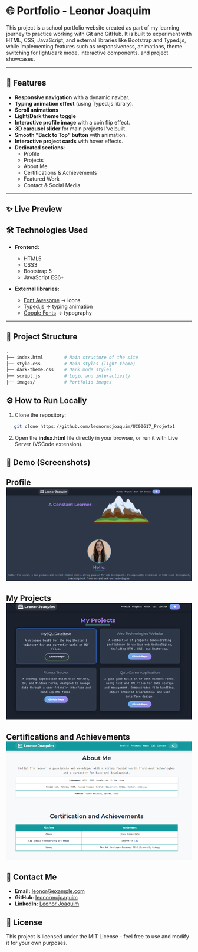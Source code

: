 # 🌐 Portfolio - Leonor Joaquim

This project is a school portfolio website created as part of my learning journey to practice working with Git and GitHub.
It is built to experiment with HTML, CSS, JavaScript, and external libraries like Bootstrap and Typed.js, while implementing features such as responsiveness, animations, theme switching for light/dark mode, interactive components, and project showcases.

---

## 🚀 Features

- **Responsive navigation** with a dynamic navbar.
- **Typing animation effect** (using Typed.js library).
- **Scroll animations**
- **Light/Dark theme toggle**
- **Interactive profile image** with a coin flip effect.
- **3D carousel slider** for main projects I've built.
- **Smooth "Back to Top" button** with animation.
- **Interactive project cards** with hover effects.
- **Dedicated sections**:
  - Profile
  - Projects
  - About Me
  - Certifications & Achievements
  - Featured Work
  - Contact & Social Media

---

## ✨ Live Preview

<!-- Colocar link Preview aqui-->

## 🛠️ Technologies Used

- **Frontend:**
  - HTML5
  - CSS3
  - Bootstrap 5
  - JavaScript ES6+

- **External libraries:**
  - [Font Awesome](https://fontawesome.com/) → icons
  - [Typed.js](https://github.com/mattboldt/typed.js/) → typing animation
  - [Google Fonts](https://fonts.google.com/) → typography

---

## 📂 Project Structure

```bash
.
├── index.html        # Main structure of the site
├── style.css         # Main styles (light theme)
├── dark-theme.css    # Dark mode styles
├── script.js         # Logic and interactivity
├── images/           # Portfolio images
```

## ⚙️ How to Run Locally

1. Clone the repository:

```bash
   git clone https://github.com/leonormcjoaquim/UC00617_Projeto1
```

2. Open the **index.html** file directly in your browser, or run it with Live Server (VSCode extension).


## 📸 Demo (Screenshots)
Profile 
![Profile Screenshot](images/Screenshot_Profile.png)
---

My Projects
![My Projects Screenshot](images/Screenshot_My_Projects.png)
---

Certifications and Achievements 
![Achievements Screenshot](images/Screenshot_Certifications.png)
---

## 📧 Contact Me
- **Email:** [leonor@example.com](mailto:leonor@example.com)
- **GitHub**: [leonormcjoaquim](https://github.com/leonormcjoaquim)
- **LinkedIn:** [Leonor Joaquim](https://www.linkedin.com/feed)

## 📜 License

This project is licensed under the MIT License - feel free to use and modify it for your own purposes.
